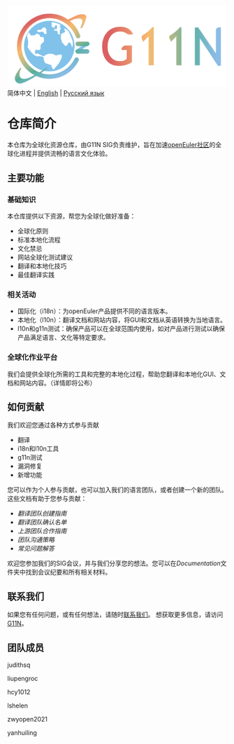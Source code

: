 ![输入图片说明](images/G11N-logo.png)  
简体中文 | [English](./README-en.md) | [Русский язык](./README.ru.md)
# 仓库简介

本仓库为全球化资源仓库，由G11N SIG负责维护，旨在加速[openEuler社区](https://openeuler.org/en/)的全球化进程并提供流畅的语言文化体验。

## 主要功能

### 基础知识

本仓库提供以下资源，帮您为全球化做好准备：

- 全球化原则
- 标准本地化流程
- 文化禁忌
- 网站全球化测试建议
- 翻译和本地化技巧
- 最佳翻译实践

### 相关活动

- 国际化（i18n）：为openEuler产品提供不同的语言版本。
- 本地化（l10n）：翻译文档和网站内容，将GUI和文档从英语转换为当地语言。
- l10n和g11n测试：确保产品可以在全球范围内使用，如对产品进行测试以确保产品满足语言、文化等特定要求。

### 全球化作业平台

我们会提供全球化所需的工具和完整的本地化过程，帮助您翻译和本地化GUI、文档和网站内容。（详情即将公布）

## 如何贡献

我们欢迎您通过各种方式参与贡献

- 翻译
- i18n和l10n工具
- g11n测试
- 漏洞修复
- 新增功能

您可以作为个人参与贡献，也可以加入我们的语言团队，或者创建一个新的团队。这些文档有助于您参与贡献：

- *翻译团队创建指南*
- *翻译团队确认名单*
- *上游团队合作指南*
- *团队沟通策略*
- *常见问题解答*

欢迎您参加我们的SIG会议，并与我们分享您的想法。您可以在*Documentation*文件夹中找到会议纪要和所有相关材料。

## 联系我们

如果您有任何问题，或有任何想法，请随时[联系我们](g11n@openeuler.org)。
想获取更多信息，请访问[G11N](https://gitee.com/openeuler/G11N)。

## 团队成员

judithsq

liupengroc

hcy1012

lshelen

zwyopen2021

yanhuiling